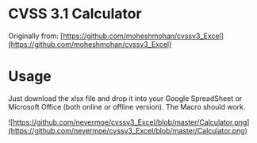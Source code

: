 # CVSS 3.1 Calculator
Originally from: [https://github.com/moheshmohan/cvssv3_Excel](https://github.com/moheshmohan/cvssv3_Excel)

# Usage
Just download the xlsx file and drop it into your Google SpreadSheet or Microsoft Office (both online or offline version). The Macro should work.

![https://github.com/nevermoe/cvssv3_Excel/blob/master/Calculator.png](https://github.com/nevermoe/cvssv3_Excel/blob/master/Calculator.png)
